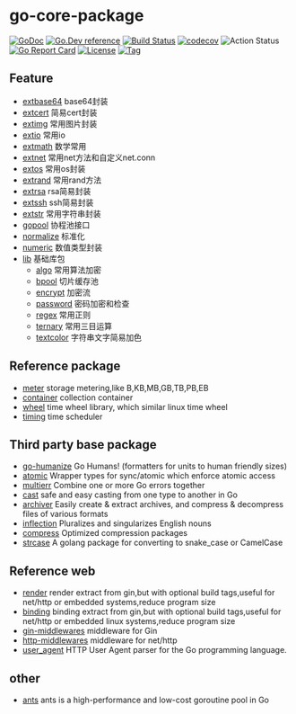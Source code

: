 # go-core-package

[![GoDoc](https://godoc.org/github.com/thinkgos/go-core-package?status.svg)](https://godoc.org/github.com/thinkgos/go-core-package)
[![Go.Dev reference](https://img.shields.io/badge/go.dev-reference-blue?logo=go&logoColor=white)](https://pkg.go.dev/github.com/thinkgos/go-core-package?tab=doc)
[![Build Status](https://www.travis-ci.org/thinkgos/go-core-package.svg?branch=master)](https://www.travis-ci.org/thinkgos/go-core-package)
[![codecov](https://codecov.io/gh/thinkgos/go-core-package/branch/master/graph/badge.svg)](https://codecov.io/gh/thinkgos/go-core-package)
![Action Status](https://github.com/thinkgos/go-core-package/workflows/Go/badge.svg)
[![Go Report Card](https://goreportcard.com/badge/github.com/thinkgos/go-core-package)](https://goreportcard.com/report/github.com/thinkgos/go-core-package)
[![License](https://img.shields.io/github/license/thinkgos/go-core-package)](https://github.com/thinkgos/go-core-package/raw/master/LICENSE)
[![Tag](https://img.shields.io/github/v/tag/thinkgos/go-core-package)](https://github.com/thinkgos/go-core-package/tags)


## Feature 
- [extbase64](#extbase64) base64封装
- [extcert](#extcert) 简易cert封装
- [extimg](#extimg) 常用图片封装
- [extio](#extio) 常用io
- [extmath](#extmath) 数学常用
- [extnet](extnet) 常用net方法和自定义net.conn
- [extos](#extos) 常用os封装
- [extrand](#extrand) 常用rand方法
- [extrsa](#extrsa) rsa简易封装
- [extssh](#extssh) ssh简易封装
- [extstr](#extstr) 常用字符串封装
- [gopool](#gopool) 协程池接口
- [normalize](#normalize) 标准化
- [numeric](#numeric) 数值类型封装
- [lib](#lib) 基础库包
    - [algo](#algo) 常用算法加密
    - [bpool](#bpool) 切片缓存池
    - [encrypt](#encrypt) 加密流
    - [password](#password) 密码加密和检查
    - [regex](#regex) 常用正则
    - [ternary](#ternary) 常用三目运算
    - [textcolor](#textcolor) 字符串文字简易加色

## Reference package

- [meter](https://github.com/thinkgos/meter) storage metering,like B,KB,MB,GB,TB,PB,EB
- [container](https://github.com/thinkgos/container) collection container
- [wheel](https://github.com/thinkgos/wheel) time wheel library, which similar linux time wheel
- [timing](https://github.com/thinkgos/timing) time scheduler

## Third party base package
- [go-humanize](https://github.com/dustin/go-humanize) Go Humans! (formatters for units to human friendly sizes)
- [atomic](https://github.com/uber-go/atomic) Wrapper types for sync/atomic which enforce atomic access
- [multierr](https://github.com/uber-go/multierr) Combine one or more Go errors together
- [cast](https://github.com/spf13/cast) safe and easy casting from one type to another in Go
- [archiver](https://github.com/mholt/archiver) Easily create & extract archives, and compress & decompress files of various formats
- [inflection](https://github.com/jinzhu/inflection) Pluralizes and singularizes English nouns
- [compress](https://github.com/klauspost/compress) Optimized compression packages
- [strcase](https://github.com/iancoleman/strcase) A golang package for converting to snake_case or CamelCase
## Reference web
- [render](https://github.com/thinkgos/render)  render extract from gin,but with optional build tags,useful for net/http or embedded systems,reduce program size
- [binding](https://github.com/thinkgos/binding)  binding extract from gin,but with optional build tags,useful for net/http or embedded linux systems,reduce program size
- [gin-middlewares](https://github.com/thinkgos/gin-middlewares) middleware for Gin
- [http-middlewares](https://github.com/thinkgos/http-middlewares)  middleware for net/http
- [user_agent](https://github.com/mssola/user_agent) HTTP User Agent parser for the Go programming language.
## other 
- [ants](https://github.com/panjf2000/ants) ants is a high-performance and low-cost goroutine pool in Go